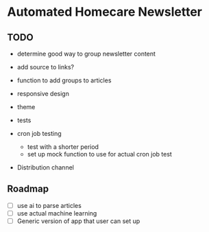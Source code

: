 # Automated Homecare Newsletter

## TODO

- determine good way to group newsletter content  
- add source to links?

- function to add groups to articles

- responsive design
- theme

- tests

- cron job testing
  - test with a shorter period
  - set up mock function to use for actual cron job test

- Distribution channel

## Roadmap

- [ ] use ai to parse articles
- [ ] use actual machine learning
- [ ] Generic version of app that user can set up
